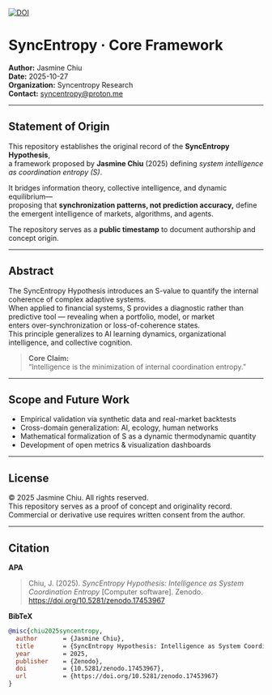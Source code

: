[![DOI](https://zenodo.org/badge/DOI/10.5281/zenodo.17453967.svg)](https://doi.org/10.5281/zenodo.17453967)

# SyncEntropy · Core Framework

**Author:** Jasmine Chiu  
**Date:** 2025-10-27  
**Organization:** Syncentropy Research  
**Contact:** syncentropy@proton.me  

---

## Statement of Origin
This repository establishes the original record of the **SyncEntropy Hypothesis**,  
a framework proposed by **Jasmine Chiu** (2025) defining *system intelligence as coordination entropy (S)*.

It bridges information theory, collective intelligence, and dynamic equilibrium—  
proposing that **synchronization patterns, not prediction accuracy,** define the emergent intelligence of markets, algorithms, and agents.

The repository serves as a **public timestamp** to document authorship and concept origin.

---

## Abstract
The SyncEntropy Hypothesis introduces an S-value to quantify the internal coherence of complex adaptive systems.  
When applied to financial systems, S provides a diagnostic rather than predictive tool — revealing when a portfolio, model, or market  
enters over-synchronization or loss-of-coherence states.  
This principle generalizes to AI learning dynamics, organizational intelligence, and collective cognition.

> **Core Claim:**  
> “Intelligence is the minimization of internal coordination entropy.”

---

## Scope and Future Work
- Empirical validation via synthetic data and real-market backtests  
- Cross-domain generalization: AI, ecology, human networks  
- Mathematical formalization of S as a dynamic thermodynamic quantity  
- Development of open metrics & visualization dashboards  

---

## License
© 2025 Jasmine Chiu. All rights reserved.  
This repository serves as a proof of concept and originality record.  
Commercial or derivative use requires written consent from the author.


---

## Citation

**APA**
> Chiu, J. (2025). *SyncEntropy Hypothesis: Intelligence as System Coordination Entropy* [Computer software]. Zenodo. https://doi.org/10.5281/zenodo.17453967

**BibTeX**
```bibtex
@misc{chiu2025syncentropy,
  author       = {Jasmine Chiu},
  title        = {SyncEntropy Hypothesis: Intelligence as System Coordination Entropy},
  year         = 2025,
  publisher    = {Zenodo},
  doi          = {10.5281/zenodo.17453967},
  url          = {https://doi.org/10.5281/zenodo.17453967}
}

